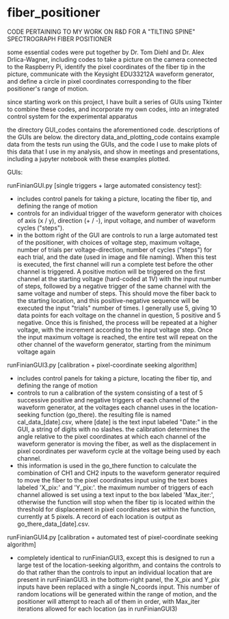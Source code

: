 # fiber_positioner
CODE PERTAINING TO MY WORK ON R&D FOR A "TILTING SPINE" SPECTROGRAPH FIBER POSITIONER

some essential codes were put together by Dr. Tom Diehl and Dr. Alex Drlica-Wagner, including codes to take a picture on the camera connected to the Raspberry Pi, identify the pixel coordinates of the fiber tip in the picture, communicate with the Keysight EDU33212A waveform generator, and define a circle in pixel coordinates corresponding to the fiber positioner's range of motion.

since starting work on this project, I have built a series of GUIs using Tkinter to combine these codes, and incorporate my own codes, into an integrated control system for the experimental apparatus

the directory GUI_codes contains the aforementioned code. descriptions of the GUIs are below. the directory data_and_plotting_code contains example data from the tests run using the GUIs, and the code I use to make plots of this data that I use in my analysis, and show in meetings and presentations, including a jupyter notebook with these examples plotted.

GUIs:

runFinianGUI.py [single triggers + large automated consistency test]:
- includes control panels for taking a picture, locating the fiber tip, and defining the range of motion
- controls for an individual trigger of the waveform generator with choices of axis (x / y), direction (+ / -), input voltage, and number of waveform cycles ("steps"). 
- in the bottom right of the GUI are controls to run a large automated test of the positioner, with choices of voltage step, maximum voltage, number of trials per voltage-direction, number of cycles ("steps") for each trial, and the date (used in image and file naming). When this test is executed, the first channel will run a complete test before the other channel is triggered. A positive motion will be triggered on the first channel at the starting voltage (hard-coded at 1V) with the input number of steps, followed by a negative trigger of the same channel with the same voltage and number of steps. This should move the fiber back to the starting location, and this positive-negative sequence will be executed the input "trials" number of times. I generally use 5, giving 10 data points for each voltage on the channel in question, 5 positive and 5 negative. Once this is finished, the process will be repeated at a higher voltage, with the increment according to the input voltage step. Once the input maximum voltage is reached, the entire test will repeat on the other channel of the waveform generator, starting from the minimum voltage again

runFinianGUI3.py [calibration + pixel-coordinate seeking algorithm]
- includes control panels for taking a picture, locating the fiber tip, and defining the range of motion
- controls to run a calibration of the system consisting of a test of 5 successive positive and negative triggers of each channel of the waveform generator, at the voltages each channel uses in the location-seeking function (go_there). the resulting file is named cal_data_[date].csv, where [date] is the text input labeled "Date:" in the GUI, a string of digits with no slashes. the calibration determines the angle relative to the pixel coordinates at which each channel of the waveform generator is moving the fiber, as well as the displacement in pixel coordinates per waveform cycle at the voltage being used by each channel. 
- this information is used in the go_there function to calculate the combination of CH1 and CH2 inputs to the waveform generator required to move the fiber to the pixel coordinates input using the text boxes labeled 'X_pix:' and 'Y_pix:'. the maximum number of triggers of each channel allowed is set using a text input to the box labeled 'Max_iter:', otherwise the function will stop when the fiber tip is located within the threshold for displacement in pixel coordinates set within the function, currently at 5 pixels. A record of each location is output as go_there_data_[date].csv.

runFinianGUI4.py [calibration + automated test of pixel-coordinate seeking algorithm]
- completely identical to runFinianGUI3, except this is designed to run a large test of the location-seeking algorithm, and contains the controls to do that rather than the controls to input an individual location that are present in runFinianGUI3. in the bottom-right panel, the X_pix and Y_pix inputs have been replaced with a single N_coords input. This number of random locations will be generated within the range of motion, and the positioner will attempt to reach all of them in order, with Max_iter iterations allowed for each location (as in runFinianGUI3)
